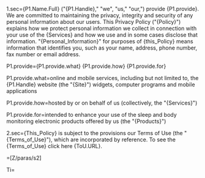 1.sec={P1.Name.Full} ("{P1.Handle}," "we", "us," "our,") provide {P1.provide}. We are committed to maintaining the privacy, integrity and security of any personal information about our users. This Privacy Policy ("{Policy}") explains how we protect personal information we collect in connection with your use of the {Services}  and how we use and in some cases disclose that information. "{Personal_Information}" for purposes of {this_Policy} means information that identifies you, such as your name, address, phone number, fax number or email address.

P1.provide={P1.provide.what} {P1.provide.how} {P1.provide.for}

P1.provide.what=online and mobile services, including but not limited to, the {P1.Handle} website (the "{Site}") widgets, computer programs and mobile applications

P1.provide.how=hosted by or on behalf of us (collectively, the "{Services}")

P1.provide.for=intended to enhance your use of the sleep and body monitoring electronic products offered by us (the "{Products}")

2.sec={This_Policy} is subject to the provisions our Terms of Use (the "{Terms_of_Use}"), which are incorporated by reference. To see the {Terms_of_Use} click here {ToU.URL}.

=[Z/paras/s2]

Ti=</i>